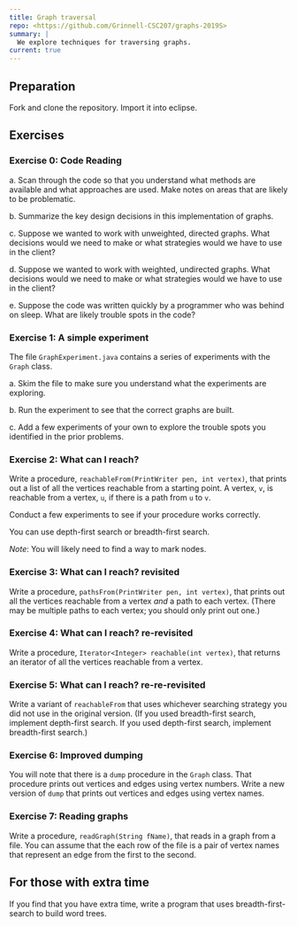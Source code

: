 ```yaml
---
title: Graph traversal
repo: <https://github.com/Grinnell-CSC207/graphs-2019S>
summary: |
  We explore techniques for traversing graphs.
current: true
---
```

Preparation
-----------

Fork and clone the repository.  Import it into eclipse.

Exercises
---------

### Exercise 0: Code Reading

a. Scan through the code so that you understand what methods are
available and what approaches are used.  Make notes on areas
that are likely to be problematic.

b. Summarize the key design decisions in this implementation of
graphs.

c. Suppose we wanted to work with unweighted, directed graphs.
What decisions would we need to make or what strategies would we
have to use in the client?

d. Suppose we wanted to work with weighted, undirected graphs.
What decisions would we need to make or what strategies would we
have to use in the client?

e. Suppose the code was written quickly by a programmer who was
behind on sleep.  What are likely trouble spots in the code?

### Exercise 1: A simple experiment

The file `GraphExperiment.java` contains a series of experiments
with the `Graph` class.

a. Skim the file to make sure you understand what the experiments
are exploring.

b. Run the experiment to see that the correct graphs are built.

c. Add a few experiments of your own to explore the trouble spots
you identified in the prior problems.

### Exercise 2: What can I reach?

Write a procedure, `reachableFrom(PrintWriter pen, int vertex)`, that
prints out a list of all the vertices reachable from a starting
point.  A vertex, `v`, is reachable from a vertex, `u`, if there is a 
path from `u` to `v`.  

Conduct a few experiments to see if your procedure works correctly.

You can use depth-first search or breadth-first search.

*Note*: You will likely need to find a way to mark nodes.

### Exercise 3: What can I reach? revisited

Write a procedure, `pathsFrom(PrintWriter pen, int vertex)`, that
prints out all the vertices reachable from a vertex *and* a path to
each vertex.  (There may be multiple paths to each vertex; you should
only print out one.)

### Exercise 4: What can I reach? re-revisited

Write a procedure, `Iterator<Integer> reachable(int vertex)`,
that returns an iterator of all the vertices reachable from a vertex.

### Exercise 5: What can I reach? re-re-revisited

Write a variant of `reachableFrom` that uses whichever searching
strategy you did not use in the original version.  (If you used
breadth-first search, implement depth-first search.  If you used
depth-first search, implement breadth-first search.)

### Exercise 6: Improved dumping

You will note that there is a `dump` procedure in the `Graph` class.
That procedure prints out vertices and edges using vertex numbers.
Write a new version of `dump` that prints out vertices and edges
using vertex names.

### Exercise 7: Reading graphs

Write a procedure, `readGraph(String fName)`, that reads in a graph
from a file.  You can assume that the each row of the file is a
pair of vertex names that represent an edge from the first to the
second.

For those with extra time
-------------------------

If you find that you have extra time, write a program that uses
breadth-first-search to build word trees.
